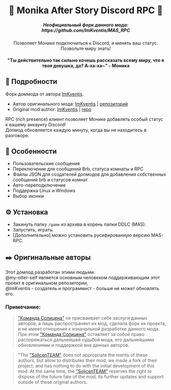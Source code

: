 <div align="center"> 
<h1 align="center"> 💚 Monika After Story Discord RPC 💚 </h1> 
<h5>Неофициальный форк данного мода: https://github.com/ImKventis/MAS_RPC </h5>
Позволяет Монике подключиться к Discord, и менять ваш статус. Позвольте миру знать!
<h4> "Ты действительно так сильно хочешь рассказать всему миру, что я твоя девушка, да? А-ха-ха~" - Моника </h4>
</div>

## 💚 Подробности
Форк доммода от автора [ImKventis](https://github.com/ImKventis).

* Автор оригинального мода: [ImKventis](https://github.com/ImKventis) | [репозиторий](https://github.com/ImKventis/MAS_RPC) 
* Original mod author: [ImKventis](https://github.com/ImKventis) | [repo](https://github.com/ImKventis/MAS_RPC)


RPC (rich presence) клиент позволяет Монике добавлять особый статус к вашему аккаунту Discord!<br>
Допмод обновляется каждую минуту, когда вы не находитесь в разговоре.

## 🌟 Особенности
* Пользовательские сообщения
* Переключение для сообщений Brb, статуса комнаты и RPC
* Файлы JSON для создателей допмодов для добавления собственных сообщений brb и статусов комнат
* Авто-переподключение
* Поддержка Linux и Windows
* Выбор иконки

## ⚙️ Установка
* Закинуть папку `/game` из архива в корень папки DDLC (MAS).
* Запустить, играть.
* [Дополнительно] можно установить русифированную версию MAS-RPC.

## ✒️ Оригинальные авторы
Этот домпод разработан этими людьми:<br>
@my-otter-self является основным человеком поддерживающим этот проект в оригинальном репозитории,<br>
@ImKventis - создатель и программист - больше не может обновлять его. 

### Примечание:
> ["Команда Солицена"](https://github.com/SolicenTEAM) не присваивает себе заслуги данных авторов, а лишь распространяет их мод, сделала форк их проекта, и не имеет отношения к изначальной разработке данного мода. При этом ["Команда Солицена"](https://github.com/SolicenTEAM) оставляет за собой право распоряжаться дальнейшей судьбой мода, его дальнейшими обновлениями и поддержкой вне данных авторов.

> "The ["SolicenTEAM"](https://github.com/SolicenTEAM) does not appropriate the merits of these authors, but allow to distributes their mod, we made a fork of their project, and has nothing to do with the initial development of this mod. At the same time, the ["SolicenTEAM"](https://github.com/SolicenTEAM) reserves the right to dispose of the future fate of the mod, its further updates and support outside of these original authors.
